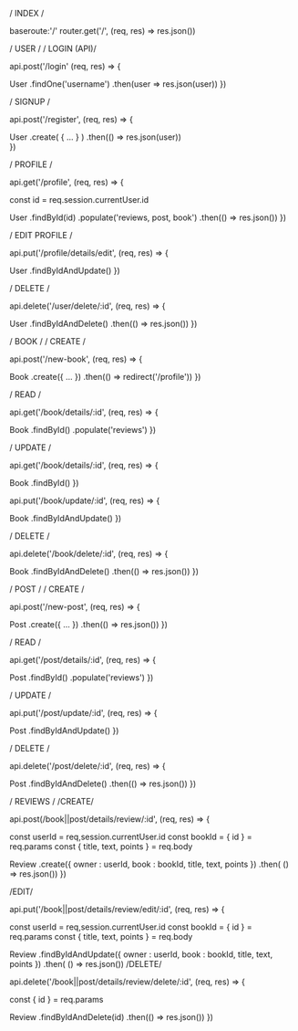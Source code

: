 / INDEX /

baseroute:'/' router.get('/', (req, res) => res.json())

/ USER / / LOGIN (API)/

api.post('/login' (req, res) => {

User
    .findOne('username')
    .then(user => res.json(user))
})

/ SIGNUP /

api.post('/register', (req, res) => {

User
    .create( { ... } )
    .then(() => res.json(user))  
})

/ PROFILE /

api.get('/profile', (req, res) => {

const id = req.session.currentUser.id

User
    .findById(id)
    .populate('reviews, post, book')
    .then(() => res.json())
})

/ EDIT PROFILE /

api.put('/profile/details/edit', (req, res) => {

User
    .findByIdAndUpdate()
})

/ DELETE /

api.delete('/user/delete/:id', (req, res) => {

User
    .findByIdAndDelete()
    .then(() => res.json())
})

/ BOOK / / CREATE /

api.post('/new-book', (req, res) => {

Book
    .create({ ... })
    .then(() => redirect('/profile'))
})

/ READ /

api.get('/book/details/:id', (req, res) => {

Book
    .findById()
    .populate('reviews')
})

/ UPDATE /

api.get('/book/details/:id', (req, res) => {

Book
    .findById()
})

api.put('/book/update/:id', (req, res) => {

Book
    .findByIdAndUpdate()
})

/ DELETE /

api.delete('/book/delete/:id', (req, res) => {

Book
    .findByIdAndDelete()
    .then(() => res.json())
})

/ POST / / CREATE /

api.post('/new-post', (req, res) => {

Post
    .create({ ... })
    .then(() => res.json())
})

/ READ /

api.get('/post/details/:id', (req, res) => {

Post
    .findById()
    .populate('reviews')
})

/ UPDATE /

api.put('/post/update/:id', (req, res) => {

Post
    .findByIdAndUpdate()
})

/ DELETE /

api.delete('/post/delete/:id', (req, res) => {

Post
    .findByIdAndDelete()
    .then(() => res.json())
})

/ REVIEWS / /CREATE/

api.post(/book||post/details/review/:id', (req, res) => {

const userId = req,session.currentUser.id const bookId = { id } = req.params const { title, text, points } = req.body

Review
    .create({ owner : userId, book : bookId, title, text, points })
    .then( () => res.json())
})

/EDIT/

api.put('/book||post/details/review/edit/:id', (req, res) => {

const userId = req,session.currentUser.id const bookId = { id } = req.params const { title, text, points } = req.body

Review
    .findByIdAndUpdate({ owner : userId, book : bookId, title, text, points })
    .then( () => res.json())
/DELETE/

api.delete('/book||post/details/review/delete/:id', (req, res) => {

const { id } = req.params

Review
    .findByIdAndDelete(id)
    .then(() => res.json())
})